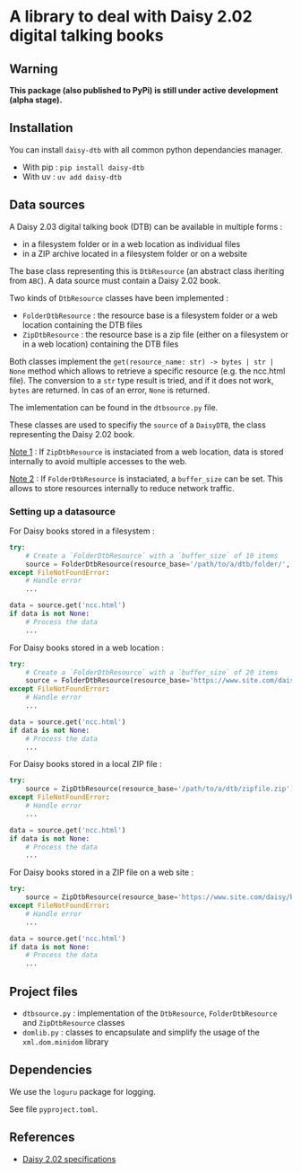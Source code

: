 # A library to deal with Daisy 2.02 digital talking books

## Warning

**This package (also published to PyPi) is still under active development (alpha stage).**

## Installation

You can install `daisy-dtb` with all common python dependancies manager.

* With pip : ```pip install daisy-dtb```
* With uv : ```uv add daisy-dtb```

## Data sources

A Daisy 2.03 digital talking book (DTB) can be available in multiple forms :

- in a filesystem folder or in a web location as individual files
- in a ZIP archive located in a filesystem folder or on a website

The base class representing this is `DtbResource` (an abstract class iheriting from `ABC`).
A data source must contain a Daisy 2.02 book.

Two kinds of `DtbResource` classes have been implemented :

- `FolderDtbResource` : the resource base is a filesystem folder or a web location containing the DTB files
- `ZipDtbResource` : the resource base is a zip file (either on a filesystem or in a web location) containing the DTB files

Both classes implement the `get(resource_name: str) -> bytes | str | None` method which allows to retrieve a specific resource (e.g. the ncc.html file). 
The conversion to a `str` type result is tried, and if it does not work, `bytes` are returned. In cas of an error, `None` is returned.

The imlementation can be found in the `dtbsource.py` file.

These classes are used to specifiy the `source` of a `DaisyDTB`, the class representing the Daisy 2.02 book.

<u>Note 1</u> : If `ZipDtbResource` is instaciated from a web location, data is stored internally to avoid multiple accesses to the web.

<u>Note 2</u> : If `FolderDtbResource` is instaciated, a `buffer_size` can be set. This allows to store resources internally to reduce network traffic.

### Setting up a datasource

For Daisy books stored in a filesystem :

```python
try:
    # Create a `FolderDtbResource` with a `buffer_size` of 10 items
    source = FolderDtbResource(resource_base='/path/to/a/dtb/folder/', buffer_size=10)
except FileNotFoundError:
    # Handle error
    ...  

data = source.get('ncc.html')
if data is not None:
    # Process the data
    ...

```

For Daisy books stored in a web location :

```python
try:
    # Create a `FolderDtbResource` with a `buffer_size` of 20 items
    source = FolderDtbResource(resource_base='https://www.site.com/daisy/book/', buffer_size=20)
except FileNotFoundError:
    # Handle error
    ...  

data = source.get('ncc.html')
if data is not None:
    # Process the data
    ...

```

For Daisy books stored in a local ZIP file :

```python
try:
    source = ZipDtbResource(resource_base='/path/to/a/dtb/zipfile.zip')
except FileNotFoundError:
    # Handle error
    ...  

data = source.get('ncc.html')
if data is not None:
    # Process the data
    ...

```

For Daisy books stored in a ZIP file on a web site :

```python
try:
    source = ZipDtbResource(resource_base='https://www.site.com/daisy/book/zipfile.zip')
except FileNotFoundError:
    # Handle error
    ...  

data = source.get('ncc.html')
if data is not None:
    # Process the data
    ...

```

## Project files

- `dtbsource.py` : implementation of the  `DtbResource`, `FolderDtbResource` and `ZipDtbResource` classes
- `domlib.py` : classes to encapsulate and simplify the usage of the `xml.dom.minidom` library

## Dependencies

We use the `loguru` package for logging.

See file `pyproject.toml`.





## References

* [Daisy 2.02 specifications](https://daisy.org/activities/standards/daisy/daisy-2/daisy-format-2-02-specification/)